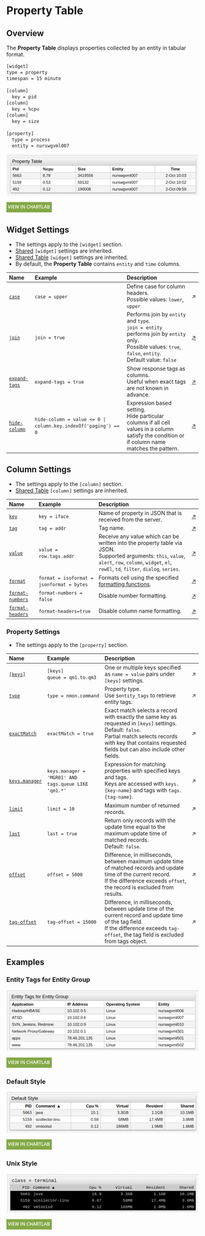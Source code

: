 # Property Table

## Overview

The **Property Table** displays properties collected by an entity in tabular format.

```ls
[widget]
type = property
timespan = 15 minute

[column]
  key = pid
[column]
  key = %cpu
[column]
  key = size

[property]
  type = process
  entity = nurswgvml007
```

![](./images/property-table.png)

[![](../../images/button.png)](https://apps.axibase.com/chartlab/47a15ebc)

## Widget Settings

* The settings apply to the `[widget]` section.
* [Shared](../shared/README.md#widget-settings) `[widget]` settings are inherited.
* [Shared Table](../shared-table/README.md#widget-settings) `[widget]` settings are inherited.
* By default, the **Property Table** contains `entity` and `time` columns.

Name | Example | Description | &nbsp;
:--|:--|:--|:--
<a name="case"></a>[`case`](#case)|`case = upper`|Define case for column headers.<br>Possible values: `lower`, `upper`|↗
<a name="join"></a>[`join`](#join)|`join = true`|Performs join by `entity` and `type`.<br>`join = entity` performs join by `entity` only.<br>Possible values: `true`, `false`, `entity`.<br>Default value: `false`|[↗](https://apps.axibase.com/chartlab/598f44f3/6/)|
<a name="expand-tags"></a>[`expand-tags`](#expand-tags)|`expand-tags = true`|Show response tags as columns.<br>Useful when exact tags are not known in advance.|[↗](https://apps.axibase.com/chartlab/d7470e6c/2/)|
<a name="hide-column"></a>[`hide-column`](#hide-column)|`hide-column = value <= 0 \| column.key.indexOf('paging') == 0`|Expression based setting.<br>Hide particular columns if all cell values in a column satisfy the condition or if column name matches the pattern.|[↗](https://apps.axibase.com/chartlab/d7470e6c)|

## Column Settings

* The settings apply to the `[column]` section.
* [Shared Table](../shared-table/README.md#column-settings) `[column]` settings are inherited.

Name | Example | Description | &nbsp;
:--|:--|:--|:--
<a name="key"></a>[`key`](#key)|`key = iface`|Name of property in JSON that is received from the server.|[↗](https://apps.axibase.com/chartlab/681f535a/6/)|
<a name="tag"></a>[`tag`](#tag)|`tag = addr`|Tag name.|[↗](https://apps.axibase.com/chartlab/681f535a/7/)|
<a name="value"></a>[`value`](#value)|`value = row.tags.addr`|Receive any value which can be written into the property table via JSON.<br>Supported arguments: `this`, `value`, `alert`, `row`, `column`, `widget`, `el`, `rowEl`, `td`, `filter`, `dialog`, `series`.|[↗](https://apps.axibase.com/chartlab/681f535a/8/)|
<a name="format"></a>[`format`](#format)|`format = isoformat = jsonformat = bytes`|Formats cell using the specified [formatting functions](../../syntax/format-settings.md).|[↗](https://apps.axibase.com/chartlab/511b2c80/2/)|
<a name="format-numbers"></a>[`format-numbers`](#format-numbers)|`format-numbers = false`|Disable number formatting.|[↗](https://apps.axibase.com/chartlab/1309a5ab)|
<a name="format-headers"></a>[`format-headers`](#format-headers)|`format-headers=true`|Disable column name formatting.|[↗](https://apps.axibase.com/chartlab/99717743/3/)|

### Property Settings

* The settings apply to the `[property]` section.

Name | Example | Description | &nbsp;
:--|:--|:--|:--
<a name="keys"></a>[`[keys]`](#keys)|`[keys]`<br>`queue = qm1.to.qm3`|One or multiple keys specified as `name = value` pairs under `[keys]` settings.|↗
<a name="type"></a>[`type`](#type)|`type = nmon.command`|Property type.<br>Use `$entity_tags` to retrieve entity tags.|↗
<a name="exactmatch"></a>[`exactMatch`](#exactmatch)|`exactMatch = true`|Exact match selects a record with exactly the same key as requested in `[keys]` settings.<br>Default: `false`.<br>Partial match selects records with key that contains requested fields but can also include other fields.|↗
<a name="keys.manger"></a>[`keys.manager`](#keys.manager)|`keys.manager = 'MGR01' AND tags.queue LIKE 'qm1.*'`|Expression for matching properties with specified keys and tags.<br>Keys are accessed with `keys.{key-name}` and tags with `tags.{tag-name}`.|↗
<a name="limit"></a>[`limit`](#limit)|`limit = 10`|Maximum number of returned records.|↗
<a name="last"></a>[`last`](#last)|`last = true`|Return only records with the update time equal to the maximum update time of matched records.<br>Default: `false`.|↗
<a name="offset"></a>[`offset`](#offset)|`offset = 5000`|Difference, in milliseconds, between maximum update time of matched records and update time of the current record.<br>If the difference exceeds `offset`, the record is excluded from results.|↗
<a name="tag-offset"></a>[`tag-offset`](#tag-offset)|`tag-offset = 15000`|Difference, in milliseconds, between update time of the current record and update time of the tag field.<br>If the difference exceeds `tag-offset`, the tag field is excluded from tags object.|↗

## Examples

### Entity Tags for Entity Group

![](./images/entity-tags-for-entity-groups.png)

[![](../../images/button.png)](https://apps.axibase.com/chartlab/09255557)

### Default Style

![](./images/default-style.png)

[![](../../images/button.png)](https://apps.axibase.com/chartlab/fc06d6f0)

### Unix Style

![](./images/class-terminal.png)

[![](../../images/button.png)](https://apps.axibase.com/chartlab/a1b538a8)

